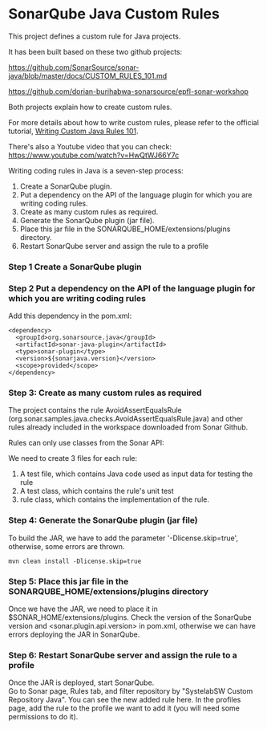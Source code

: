 SonarQube Java Custom Rules
=======

This project defines a custom rule for Java projects. 

It has been built based on these two github projects:

https://github.com/SonarSource/sonar-java/blob/master/docs/CUSTOM_RULES_101.md 

https://github.com/dorian-burihabwa-sonarsource/epfl-sonar-workshop

Both projects explain how to create custom rules. 

For more details about how to write custom rules, please refer to the official tutorial, [Writing Custom Java Rules 101](../CUSTOM_RULES_101.md).

There's also a Youtube video that you can check:  https://www.youtube.com/watch?v=HwQtWJ66Y7c

Writing coding rules in Java is a seven-step process:

1) Create a SonarQube plugin.
2) Put a dependency on the API of the language plugin for which you are writing coding rules.
3) Create as many custom rules as required.
4) Generate the SonarQube plugin (jar file).
5) Place this jar file in the SONARQUBE_HOME/extensions/plugins directory.
6) Restart SonarQube server and assign the rule to a profile


### Step 1 Create a SonarQube plugin

### Step 2 Put a dependency on the API of the language plugin for which you are writing coding rules

Add this dependency in the pom.xml:
```
<dependency>
  <groupId>org.sonarsource.java</groupId>
  <artifactId>sonar-java-plugin</artifactId>
  <type>sonar-plugin</type>
  <version>${sonarjava.version}</version>      
  <scope>provided</scope>
</dependency>
```
### Step 3: Create as many custom rules as required

The project contains the rule AvoidAssertEqualsRule (org.sonar.samples.java.checks.AvoidAssertEqualsRule.java) and other rules already included in the 
workspace downloaded from Sonar Github. 

Rules can only use classes from the Sonar API:

We need to create 3 files for each rule:
1) A test file, which contains Java code used as input data for testing the rule
2) A test class, which contains the rule's unit test
3)  rule class, which contains the implementation of the rule.


### Step 4: Generate the SonarQube plugin (jar file)

To build the JAR, we have to add the parameter '-Dlicense.skip=true', otherwise, some errors are thrown.

```
mvn clean install -Dlicense.skip=true
```
### Step 5: Place this jar file in the SONARQUBE_HOME/extensions/plugins directory

Once we have the JAR, we need to place it in $SONAR_HOME/extensions/plugins.
Check the version of the SonarQube version and <sonar.plugin.api.version> in pom.xml, otherwise we can have errors
deploying the JAR in SonarQube.

### Step 6: Restart SonarQube server and assign the rule to a profile

Once the JAR is deployed, start SonarQube.  
Go to Sonar page, Rules tab, and filter repository by "SystelabSW Custom Repository Java". You can see the new added rule here.
In the profiles page, add the rule to the profile we want to add it (you will need some permissions to do it). 

###


